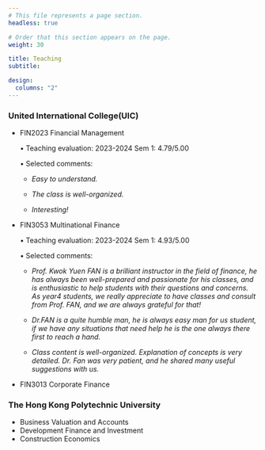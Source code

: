 ```yaml
---
# This file represents a page section.
headless: true

# Order that this section appears on the page.
weight: 30

title: Teaching
subtitle:

design:
  columns: "2"
---
```


### United International College(UIC)

- FIN2023 Financial Management  

  • Teaching evaluation: 2023-2024 Sem 1: 4.79/5.00  
	
  • Selected comments:  
	- *Easy to understand.*  
	
	- *The class is well-organized.*  
	
	- *Interesting!*  

- FIN3053 Multinational Finance  

  •	Teaching evaluation: 2023-2024 Sem 1: 4.93/5.00  
  
  •	Selected comments:  
  
	- *Prof. Kwok Yuen FAN is a brilliant instructor in the field of finance, he has always been well-prepared and passionate for his classes, and is enthusiastic to help students with their questions and concerns. As year4 students, we really appreciate to have classes and consult from Prof. FAN, and we are always grateful for that!*  
	
	- *Dr.FAN is a quite humble man, he is always easy man for us student, if we have any situations that need help he is the one always there first to reach a hand.*  
	
	- *Class content is well-organized. Explanation of concepts is very detailed. Dr. Fan was very patient, and he shared many useful suggestions with us.*  
	
- FIN3013 Corporate Finance

### The Hong Kong Polytechnic University

- Business Valuation and Accounts
- Development Finance and Investment
- Construction Economics
